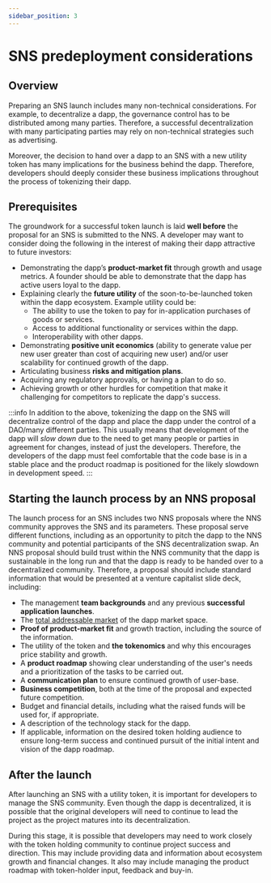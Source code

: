 ```yaml
---
sidebar_position: 3
---
```

# SNS predeployment considerations

## Overview

Preparing an SNS launch includes many non-technical considerations.
For example, to decentralize a dapp, the governance control has to be distributed
among many parties. Therefore, a successful decentralization with many participating 
parties may rely on non-technical strategies such as advertising.

Moreover, the decision to hand over a dapp to an SNS with a new utility token has many
implications for the business behind the dapp.
Therefore, developers should deeply consider these business implications throughout
the process of tokenizing their dapp.
 
## Prerequisites

The groundwork for a successful token launch is laid **well before** the proposal for an SNS is submitted to the NNS. A developer may want to consider doing the following in the interest of making their dapp attractive to future investors:
* Demonstrating the dapp’s **product-market fit** through growth and usage metrics. A founder should be able to demonstrate that the dapp has active users loyal to the dapp.
* Explaining clearly the **future utility** of the soon-to-be-launched token within the dapp ecosystem. Example utility could be:
    * The ability to use the token to pay for in-application purchases of goods or services.
    * Access to additional functionality or services within the dapp.
    * Interoperability with other dapps.
* Demonstrating **positive unit economics** (ability to generate value per new user greater than cost of acquiring new user) and/or user scalability for continued growth of the dapp.
* Articulating business **risks and mitigation plans**.
* Acquiring any regulatory approvals, or having a plan to do so.
* Achieving growth or other hurdles for competition that make it challenging for competitors to replicate the dapp's success.

:::info
In addition to the above, tokenizing the dapp on the SNS will decentralize control of the dapp and place the dapp under the control of a DAO/many different parties. This usually means that development of the dapp will *slow down* due to the need to get many people or parties in agreement for changes, instead of just the developers. Therefore, the developers of the dapp must feel comfortable that the code base is in a stable place and the product roadmap is positioned for the likely slowdown in development speed.
:::


## Starting the launch process by an NNS proposal
The launch process for an SNS includes two NNS proposals where the NNS community approves the
SNS and its parameters. These proposal serve different functions,
including as an opportunity to pitch the dapp to the NNS community and potential participants of the SNS decentralization swap.
An NNS proposal should build trust within the NNS community that the dapp is sustainable
in the long run and that the dapp is ready to be handed over to a decentralized community.
Therefore, a proposal should include standard information that would be presented at a venture
capitalist slide deck, including:
<!-- NEW: The launch process for an SNS is triggered by an NNS proposals where the NNS community approves the
SNS and its parameters. These proposal serves different functions, including an opportunity to pitch the dapp to the NNS community and potential participants of the SNS decentralization swap. 
An NNS proposal should build trust within the NNS community that the dapp is sustainable in the long run and that the dapp is ready to be handed over to a decentralized community.
Therefore, a proposal should include standard information that would be presented at a venture
capitalist slide deck, including: -->
* The management **team backgrounds** and any previous **successful application launches**.
* The [total addressable market](https://en.wikipedia.org/wiki/Total_addressable_market) of the dapp market space.
* **Proof of product-market fit** and growth traction, including the source of the information.
* The utility of the token and **the tokenomics** and why this encourages price stability and growth.
* A **product roadmap** showing clear understanding of the user's needs and a prioritization of the tasks to be carried out.
* A **communication plan** to ensure continued growth of user-base.
* **Business competition**, both at the time of the proposal and expected future competition.
* Budget and financial details, including what the raised funds will be used for, if appropriate.
* A description of the technology stack for the dapp.
* If applicable, information on the desired token holding audience to ensure long-term success and continued pursuit of the initial intent and vision of the dapp roadmap.

## After the launch
After launching an SNS with a utility token,
it is important for developers to manage the SNS community.
Even though the dapp is decentralized, it is possible that the original developers will need
to continue to lead the project as the project matures into its decentralization.  

During this stage, it is possible that developers may need to work closely with the token
holding community to continue project success and direction.
This may include providing data and information about ecosystem growth and financial changes.
It also may include managing the product roadmap with token-holder input, feedback and buy-in.
